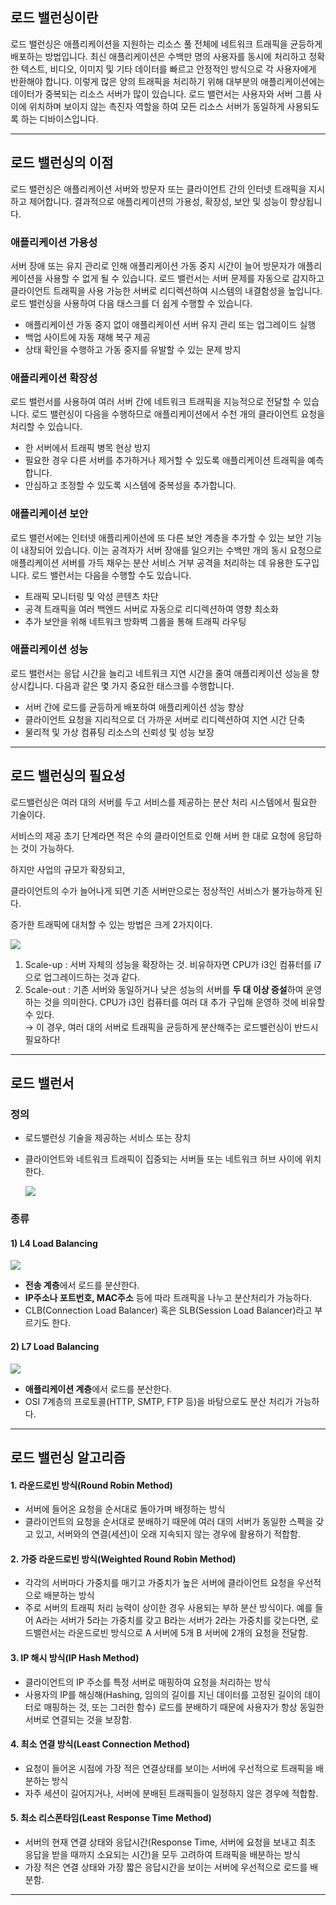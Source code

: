 ## 로드 밸런싱이란

로드 밸런싱은 애플리케이션을 지원하는 리소스 풀 전체에 네트워크 트래픽을 균등하게 배포하는 방법입니다. 
최신 애플리케이션은 수백만 명의 사용자를 동시에 처리하고 정확한 텍스트, 비디오, 이미지 및 기타 데이터를 빠르고 안정적인 방식으로 각 사용자에게 반환해야 합니다. 이렇게 많은 양의 트래픽을 처리하기 위해 대부분의 애플리케이션에는 데이터가 중복되는 리소스 서버가 많이 있습니다. 로드 밸런서는 사용자와 서버 그룹 사이에 위치하며 보이지 않는 촉진자 역할을 하여 모든 리소스 서버가 동일하게 사용되도록 하는 디바이스입니다.

- - -
## 로드 밸런싱의 이점

로드 밸런싱은 애플리케이션 서버와 방문자 또는 클라이언트 간의 인터넷 트래픽을 지시하고 제어합니다. 결과적으로 애플리케이션의 가용성, 확장성, 보안 및 성능이 향상됩니다.

### 애플리케이션 가용성

서버 장애 또는 유지 관리로 인해 애플리케이션 가동 중지 시간이 늘어 방문자가 애플리케이션을 사용할 수 없게 될 수 있습니다. 로드 밸런서는 서버 문제를 자동으로 감지하고 클라이언트 트래픽을 사용 가능한 서버로 리디렉션하여 시스템의 내결함성을 높입니다. 로드 밸런싱을 사용하여 다음 태스크를 더 쉽게 수행할 수 있습니다.

- 애플리케이션 가동 중지 없이 애플리케이션 서버 유지 관리 또는 업그레이드 실행
- 백업 사이트에 자동 재해 복구 제공
- 상태 확인을 수행하고 가동 중지를 유발할 수 있는 문제 방지

### 애플리케이션 확장성

로드 밸런서를 사용하여 여러 서버 간에 네트워크 트래픽을 지능적으로 전달할 수 있습니다. 로드 밸런싱이 다음을 수행하므로 애플리케이션에서 수천 개의 클라이언트 요청을 처리할 수 있습니다.

- 한 서버에서 트래픽 병목 현상 방지
- 필요한 경우 다른 서버를 추가하거나 제거할 수 있도록 애플리케이션 트래픽을 예측합니다.
- 안심하고 조정할 수 있도록 시스템에 중복성을 추가합니다.

### 애플리케이션 보안

로드 밸런서에는 인터넷 애플리케이션에 또 다른 보안 계층을 추가할 수 있는 보안 기능이 내장되어 있습니다. 이는 공격자가 서버 장애를 일으키는 수백만 개의 동시 요청으로 애플리케이션 서버를 가득 채우는 분산 서비스 거부 공격을 처리하는 데 유용한 도구입니다. 로드 밸런서는 다음을 수행할 수도 있습니다.

- 트래픽 모니터링 및 악성 콘텐츠 차단
- 공격 트래픽을 여러 백엔드 서버로 자동으로 리디렉션하여 영향 최소화
- 추가 보안을 위해 네트워크 방화벽 그룹을 통해 트래픽 라우팅

### 애플리케이션 성능

로드 밸런서는 응답 시간을 늘리고 네트워크 지연 시간을 줄여 애플리케이션 성능을 향상시킵니다. 다음과 같은 몇 가지 중요한 태스크를 수행합니다.

- 서버 간에 로드를 균등하게 배포하여 애플리케이션 성능 향상
- 클라이언트 요청을 지리적으로 더 가까운 서버로 리디렉션하여 지연 시간 단축
- 물리적 및 가상 컴퓨팅 리소스의 신뢰성 및 성능 보장

- - - 


## 로드 밸런싱의 필요성

로드밸런싱은 여러 대의 서버를 두고 서비스를 제공하는 분산 처리 시스템에서 필요한 기술이다.

서비스의 제공 초기 단계라면 적은 수의 클라이언트로 인해 서버 한 대로 요청에 응답하는 것이 가능하다.

하지만 사업의 규모가 확장되고, 

클라이언트의 수가 늘어나게 되면 기존 서버만으로는 정상적인 서비스가 불가능하게 된다. 

증가한 트래픽에 대처할 수 있는 방법은 크게 2가지이다.

![](https://blog.kakaocdn.net/dn/cD3EL0/btrQ1fTchAk/O90x9N0ImlbcfDVFROz9ZK/img.png)

  
1) Scale-up : 서버 자체의 성능을 확장하는 것. 비유하자면 CPU가 i3인 컴퓨터를 i7으로 업그레이드하는 것과 같다.  
2) Scale-out : 기존 서버와 동일하거나 낮은 성능의 서버를 **두 대 이상 증설**하여 운영하는 것을 의미한다. CPU가 i3인 컴퓨터를 여러 대 추가 구입해 운영하 것에 비유할 수 있다.  
→ 이 경우, 여러 대의 서버로 트래픽을 균등하게 분산해주는 로드밸런싱이 반드시 필요하다!
- - -
## 로드 밸런서

### 정의

- 로드밸런싱 기술을 제공하는 서비스 또는 장치
- 클라이언트와 네트워크 트래픽이 집중되는 서버들 또는 네트워크 허브 사이에 위치한다.  
    
    ![](https://blog.kakaocdn.net/dn/bQlfn8/btrQZWfZyjS/bgKLSC9GyNNYGx9NnunJJ1/img.png)
    

### 종류

#### 1) L4 Load Balancing

![](https://blog.kakaocdn.net/dn/ciPbg8/btrQ1mY2ejm/ynzkeM4F9ZVUiFz8FmdIWk/img.png)

- **전송 계층**에서 로드를 분산한다.
- **IP주소나 포트번호, MAC주소** 등에 따라 트래픽을 나누고 분산처리가 가능하다.
- CLB(Connection Load Balancer) 혹은 SLB(Session Load Balancer)라고 부르기도 한다.  
      
    

#### 2) L7 Load Balancing

![](https://blog.kakaocdn.net/dn/cNkPtA/btrQ0v93RaM/4z9u4AEflkp4BV3QHkCfZ1/img.png)

- **애플리케이션 계층**에서 로드를 분산한다.
- OSI 7계층의 프로토콜(HTTP, SMTP, FTP 등)을 바탕으로도 분산 처리가 가능하다.

- - -

## 로드 밸런싱 알고리즘

#### 1. 라운드로빈 방식(Round Robin Method)

- 서버에 들어온 요청을 순서대로 돌아가며 배정하는 방식
- 클라이언트의 요청을 순서대로 분배하기 때문에 여러 대의 서버가 동일한 스펙을 갖고 있고, 서버와의 연결(세션)이 오래 지속되지 않는 경우에 활용하기 적합함.

#### 2. 가중 라운드로빈 방식(Weighted Round Robin Method)

- 각각의 서버마다 가중치를 매기고 가중치가 높은 서버에 클라이언트 요청을 우선적으로 배분하는 방식
- 주로 서버의 트래픽 처리 능력이 상이한 경우 사용되는 부하 분산 방식이다. 예를 들어 A라는 서버가 5라는 가중치를 갖고 B라는 서버가 2라는 가중치를 갖는다면, 로드밸런서는 라운드로빈 방식으로 A 서버에 5개 B 서버에 2개의 요청을 전달함.

#### 3. IP 해시 방식(IP Hash Method)

- 클라이언트의 IP 주소를 특정 서버로 매핑하여 요청을 처리하는 방식
- 사용자의 IP를 해싱해(Hashing, 임의의 길이를 지닌 데이터를 고정된 길이의 데이터로 매핑하는 것, 또는 그러한 함수) 로드를 분배하기 때문에 사용자가 항상 동일한 서버로 연결되는 것을 보장함.

#### 4. 최소 연결 방식(Least Connection Method)

- 요청이 들어온 시점에 가장 적은 연결상태를 보이는 서버에 우선적으로 트래픽을 배분하는 방식
- 자주 세션이 길어지거나, 서버에 분배된 트래픽들이 일정하지 않은 경우에 적합함.

#### 5. 최소 리스폰타임(Least Response Time Method)

- 서버의 현재 연결 상태와 응답시간(Response Time, 서버에 요청을 보내고 최초 응답을 받을 때까지 소요되는 시간)을 모두 고려하여 트래픽을 배분하는 방식
- 가장 적은 연결 상태와 가장 짧은 응답시간을 보이는 서버에 우선적으로 로드를 배분함.
- - -